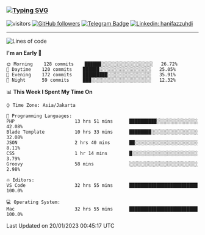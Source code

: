 ### [![Typing SVG](https://readme-typing-svg.herokuapp.com?font=lato&size=22&lines=Hi+There+👋)](https://git.io/typing-svg) 

![visitors](https://visitor-badge.glitch.me/badge?page_id=hanifazzuhdi.hanifazzuhdi)
[![GitHub followers](https://img.shields.io/github/followers/hanifazzuhdi?label=Follow&style=social)](https://github.com/hanifazzuhdi/?tab=follow) 
[![Telegram Badge](https://img.shields.io/badge/-hanif0198-blue?style=social&logo=telegram&link=https://www.t.me/hanif0198/)](https://www.t.me/hanif0198/) 
[![Linkedin: hanifazzuhdi](https://img.shields.io/badge/-hanifazzuhdi-blue?style=flat-square&logo=Linkedin&logoColor=white&link=https://www.linkedin.com/in/hanif-az-zuhdi-69688019b/)](https://www.linkedin.com/in/hanif-az-zuhdi-69688019b/) 

<hr/>

<!--START_SECTION:waka-->
![Lines of code](https://img.shields.io/badge/From%20Hello%20World%20I%27ve%20Written-6%20Million%20lines%20of%20code-blue)

**I'm an Early 🐤** 

```text
🌞 Morning    128 commits    ██████░░░░░░░░░░░░░░░░░░░   26.72% 
🌆 Daytime    120 commits    ██████░░░░░░░░░░░░░░░░░░░   25.05% 
🌃 Evening    172 commits    █████████░░░░░░░░░░░░░░░░   35.91% 
🌙 Night      59 commits     ███░░░░░░░░░░░░░░░░░░░░░░   12.32%

```


📊 **This Week I Spent My Time On** 

```text
⌚︎ Time Zone: Asia/Jakarta

💬 Programming Languages: 
PHP                      13 hrs 51 mins      ██████████░░░░░░░░░░░░░░░   42.08% 
Blade Template           10 hrs 33 mins      ████████░░░░░░░░░░░░░░░░░   32.08% 
JSON                     2 hrs 40 mins       ██░░░░░░░░░░░░░░░░░░░░░░░   8.11% 
CSS                      1 hr 14 mins        █░░░░░░░░░░░░░░░░░░░░░░░░   3.79% 
Groovy                   58 mins             ░░░░░░░░░░░░░░░░░░░░░░░░░   2.98%

🔥 Editors: 
VS Code                  32 hrs 55 mins      █████████████████████████   100.0%

💻 Operating System: 
Mac                      32 hrs 55 mins      █████████████████████████   100.0%

```


 Last Updated on 20/01/2023 00:45:17 UTC
<!--END_SECTION:waka-->
